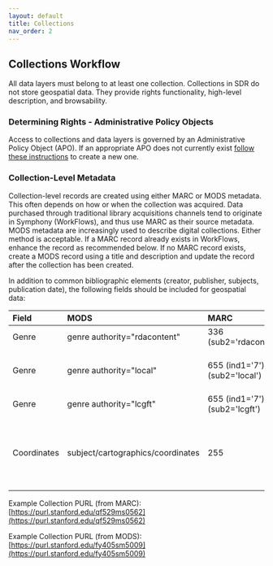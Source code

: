 ```yaml
---
layout: default
title: Collections
nav_order: 2
---
```


## Collections Workflow

All data layers must belong to at least one collection. Collections in SDR do not store geospatial data. They provide rights functionality, high-level description, and browsability. 

### Determining Rights - Administrative Policy Objects

Access to collections and data layers is governed by an Administrative Policy Object (APO). If an appropriate APO does not currently exist [follow these instructions](https://consul.stanford.edu/display/DLSSDOCS/Argo+-+How+to+Create+an+APO) to create a new one.

### Collection-Level Metadata

Collection-level records are created using either MARC or MODS metadata. This often depends on how or when the collection was acquired. Data purchased through traditional library acquisitions channels tend to originate in Symphony (WorkFlows), and thus use MARC as their source metadata. MODS metadata are increasingly used to describe digital collections. Either method is acceptable. If a MARC record already exists in WorkFlows, enhance the record as recommended below. If no MARC record exists, create a MODS record using a title and description and update the record after the collection has been created.

In addition to common bibliographic elements (creator, publisher, subjects, publication date), the following fields should be included for geospatial data:

|Field|MODS|MARC|Example|
|:-----|:------|:------|:------|
|Genre|genre authority="rdacontent"|336 (sub2='rdacontent')|cartographic dataset|
|Genre|genre authority="local"|655 (ind1='7'), (sub2='local')|Geographic information systems data|
|Genre|genre authority="lcgft"|655 (ind1='7'), (sub2='lcgft')|Geospatial data|
|Coordinates|subject/cartographics/coordinates|255|(W 121.4851--W 120.3878/N 038.0775--N 037.1347)|

Example Collection PURL (from MARC): [https://purl.stanford.edu/qf529ms0562](https://purl.stanford.edu/qf529ms0562)

Example Collection PURL (from MODS): [https://purl.stanford.edu/fy405sm5009](https://purl.stanford.edu/fy405sm5009)
